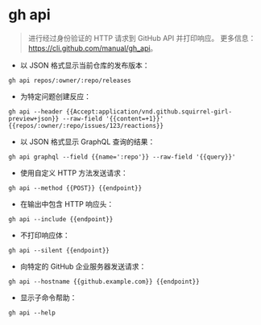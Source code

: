 # gh api

> 进行经过身份验证的 HTTP 请求到 GitHub API 并打印响应。
> 更多信息：<https://cli.github.com/manual/gh_api>。

- 以 JSON 格式显示当前仓库的发布版本：

`gh api repos/:owner/:repo/releases`

- 为特定问题创建反应：

`gh api --header {{Accept:application/vnd.github.squirrel-girl-preview+json}} --raw-field '{{content=+1}}' {{repos/:owner/:repo/issues/123/reactions}}`

- 以 JSON 格式显示 GraphQL 查询的结果：

`gh api graphql --field {{name=':repo'}} --raw-field '{{query}}'`

- 使用自定义 HTTP 方法发送请求：

`gh api --method {{POST}} {{endpoint}}`

- 在输出中包含 HTTP 响应头：

`gh api --include {{endpoint}}`

- 不打印响应体：

`gh api --silent {{endpoint}}`

- 向特定的 GitHub 企业服务器发送请求：

`gh api --hostname {{github.example.com}} {{endpoint}}`

- 显示子命令帮助：

`gh api --help`